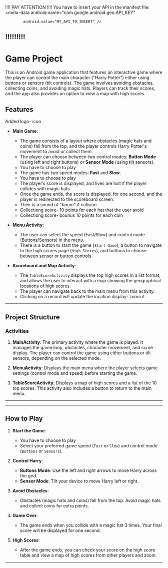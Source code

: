 !!!! PAY ATTENTION !!!!
You have to insert your API in the manifest file:
<meta-data
            android:name="com.google.android.geo.API_KEY"

            android:value="MY_API_TO_INSERT" />

!!!!!!!!!
---

# Game Project

This is an Android game application that features an interactive game where the player can control the main character ("Harry Potter") either using buttons or sensors (tilt controls). The game involves avoiding obstacles, collecting coins, and avoiding magic hats. Players can track their scores, and the app also provides an option to view a map with high scores.

## Features
Added logo- icon

- **Main Game**:
  - The game consists of a  layout where obstacles (magic hats and coins) fall from the top, and the player controls Harry Potter's movement to avoid or collect them.
  - The player can choose between two control modes: **Button Mode** (using left and right buttons) or **Sensor Mode** (using tilt sensors).
  - You have to choose to play 
  - The game has two speed modes: **Fast** and **Slow**.
  - You have to choose to play 
  - The player’s score is displayed, and lives are lost if the player collides with magic hats.
  - Once the game ends, the score is displayed, for one second, and the player is redirected to the scoreboard screen.
  - Their is a sound of "boom" if colision
  - Collectiong score- 10 points for each hat that the user avoid
  - Collectiong score- bounus 10 points for each coin 
    

- **Menu Activity**:
  - The user can select the speed (Fast/Slow) and control mode (Buttons/Sensors) in the menu.
  - There is a button to start the game (`Start Game`), a button to navigate to the high scores page (`High Scores`), and buttons to choose between sensor or button controls.

- **Scoreboard and Map Activity**:
  - The `TableScoreActivity` displays the top high scores in a list format, and allows the user to interact with a map showing the geographical locations of high scores.
  - The player can navigate back to the main menu from this activity.
  - Clicking on a record will update the location display- zoom it.

---

## Project Structure

### Activities

1. **MainActivity**: 
   The primary activity where the game is played. It manages the game loop, obstacles, character movement, and score display. The player can control the game using either buttons or tilt sensors, depending on the selected mode.

2. **MenuActivity**: 
   Displays the main menu where the player selects game settings (control mode and speed) before starting the game.

3. **TableScoreActivity**: 
   Displays a map of  high scores and a list of the 10 top scores. This activity also includes a button to return to the main menu.

---


---


## How to Play

1. **Start the Game**: 
   - You have to choose to play 
   - Select your preferred game speed (`Fast` or `Slow`) and control mode (`Buttons` or `Sensors`).
   
2. **Control Harry**: 
   - **Buttons Mode**: Use the left and right arrows to move Harry across the grid.
   - **Sensor Mode**: Tilt your device to move Harry left or right.
   
3. **Avoid Obstacles**: 
   - Obstacles (magic hats and coins) fall from the top. Avoid magic hats and collect coins for extra points.

4. **Game Over**: 
   - The game ends when you collide with a magic hat 3 times. Your final score will be displayed for one second.

5. **High Scores**: 
   - After the game ends, you can check your score on the high score table and view a map of high scores from other players and zoom.

---

